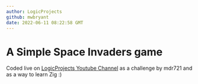 ```yaml
---
author: LogicProjects
github: mwbryant
date: 2022-06-11 08:22:58 GMT
---
```


# A Simple Space Invaders game

Coded live on [LogicProjects Youtube Channel](https://www.youtube.com/channel/UC7v3YEDa603x_84PgCPytzA) as a challenge by mdr721 and as a way to learn Zig :)
